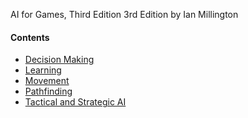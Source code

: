 
AI for Games, Third Edition 3rd Edition
by Ian Millington 



#### Contents

- [Decision Making](src/decision_making/README.MD)
- [Learning](src/learning/README.MD)
- [Movement](src/movement/README.MD)
- [Pathfinding](src/pathfinding/README.MD)
- [Tactical and Strategic AI](src/tactical_strategic/README.MD)
